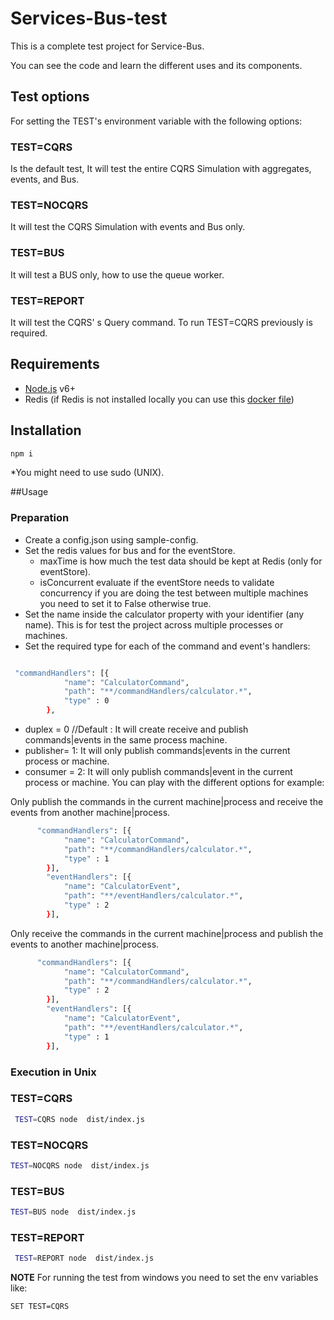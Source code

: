 # Services-Bus-test 
This is a complete test project for Service-Bus.

You can see the code and learn the different uses and its components.


## Test options 
For setting the TEST's environment variable with the following options:

 ### TEST=CQRS
 Is the default test, It will test the entire CQRS Simulation with aggregates, events, and Bus.
### TEST=NOCQRS
 It will test the  CQRS Simulation with events and Bus only.
### TEST=BUS
 It will test a BUS only, how to use the queue worker.
### TEST=REPORT
 It will test the  CQRS' s Query command. To run TEST=CQRS previously is required. 


## Requirements

- [Node.js](https://nodejs.org/) v6+
- Redis (if Redis is not installed locally you can use this [docker file](https://github.com/LabShare/services-bus/blob/master/run/Dockerfile))

## Installation
```sh
npm i 
```
*You might need to use sudo (UNIX).

##Usage
### Preparation
- Create a config.json using sample-config.
- Set the redis values for bus and for the eventStore.
    - maxTime is how much the test data should be kept at Redis (only for eventStore).
    - isConcurrent evaluate if the eventStore needs to validate concurrency if you are doing the test between multiple machines you need to set it to False otherwise true.
- Set the name inside the calculator property with your identifier (any name). This is for test the project across multiple processes or machines.
- Set the required type for each of the command and event's handlers:
  
```sh

 "commandHandlers": [{
            "name": "CalculatorCommand",
            "path": "**/commandHandlers/calculator.*",
            "type" : 0
        },
```
 - duplex = 0 //Default : It will create receive and publish commands|events in the same process machine. 
 - publisher= 1: It will only publish commands|events in the current process or machine.
 - consumer = 2: It will only publish commands|event in the current process or machine.
You can play with the different options for example:

Only publish the commands in the current machine|process and receive the events from another machine|process.
```sh
      "commandHandlers": [{
            "name": "CalculatorCommand",
            "path": "**/commandHandlers/calculator.*",
            "type" : 1
        }],
        "eventHandlers": [{
            "name": "CalculatorEvent",
            "path": "**/eventHandlers/calculator.*",
            "type" : 2
        }],
```
Only receive the commands in the current machine|process and publish the events to another machine|process.
```sh
      "commandHandlers": [{
            "name": "CalculatorCommand",
            "path": "**/commandHandlers/calculator.*",
            "type" : 2
        }],
        "eventHandlers": [{
            "name": "CalculatorEvent",
            "path": "**/eventHandlers/calculator.*",
            "type" : 1
        }],
```
### Execution in Unix

 ### TEST=CQRS
 ```sh
  TEST=CQRS node  dist/index.js
 ```
### TEST=NOCQRS
  ```sh
  TEST=NOCQRS node  dist/index.js
 ```
### TEST=BUS
  ```sh
  TEST=BUS node  dist/index.js
 ```
### TEST=REPORT
 ```sh
  TEST=REPORT node  dist/index.js
 ```

**NOTE** For running the test from windows you need to set the env variables like:
```sh
SET TEST=CQRS
```
